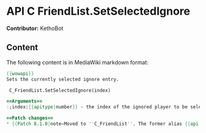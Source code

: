 # API C FriendList.SetSelectedIgnore

**Contributor:** KethoBot

## Content

The following content is in MediaWiki markdown format:

```mediawiki
{{wowapi}}
Sets the currently selected ignore entry.

 C_FriendList.SetSelectedIgnore(index)

==Arguments==
:;index:{{apitype|number}} - the index of the ignored player to be selected.

==Patch changes==
* {{Patch 8.1.0|note=Moved to ''C_FriendList''. The former alias {{api|SetSelectedIgnore}} is deprecated and will be removed in the following expansion.}}
```